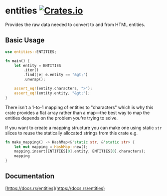 # entities [![Crates.io](https://img.shields.io/crates/v/entities.svg?maxAge=3600)](https://crates.io/crates/entities)

Provides the raw data needed to convert to and from HTML entities.

## Basic Usage

```rust
use entities::ENTITIES;

fn main() {
    let entity = ENTITIES
        .iter()
        .find(|e| e.entity == "&gt;")
        .unwrap();

    assert_eq!(entity.characters, ">");
    assert_eq!(entity.entity, "&gt;");
}
```

There isn't a 1-to-1 mapping of entities to "characters" which is why this
crate provides a flat array rather than a map&mdash;the best way to map the
entities depends on the problem _you're_ trying to solve.

If you want to create a mapping structure you can make one using static `str`
slices to reuse the statically allocated strings from this crate e.g.

```rust
fn make_mapping() -> HashMap<&'static str, &'static str> {
    let mut mapping = HashMap::new();
    mapping.insert(ENTITIES[0].entity, ENTITIES[0].characters);
    mapping
}
```

## Documentation

[https://docs.rs/entities](https://docs.rs/entities)
